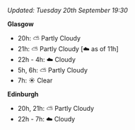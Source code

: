 *Updated: Tuesday 20th September 19:30*

**Glasgow**

* 20h: :partly_sunny: Partly Cloudy
* 21h: :partly_sunny: Partly Cloudy [:cloud: as of 11h]
* 22h - 4h: :cloud: Cloudy
* 5h, 6h: :partly_sunny: Partly Cloudy
* 7h: :sunny: Clear

**Edinburgh**

* 20h, 21h: :partly_sunny: Partly Cloudy
* 22h - 7h: :cloud: Cloudy
